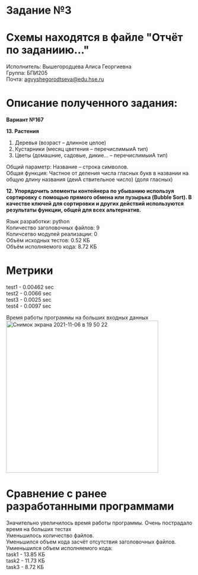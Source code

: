 # Задание №3 #
# Схемы находятся в файле "Отчёт по заданиию..." # 
Исполнитель: Вышегородцева Алиса Георгиевна  
Группа: БПИ205  
Почта: agvyshegorodtseva@edu.hse.ru 
# Описание полученного задания: #  
**Вариант №167** 
  
**13. Растения** 
1. Деревья (возраст – длинное целое)  
2. Кустарники (месяц цветения – перечислимыиA тип)  
3. Цветы (домашние, садовые, дикие... – перечислимыиA тип)  

Общий параметр: Название – строка символов.  
Общая функция: Частное от деления числа гласных букв в названии на общую длину названия (деиA ствительное число) (доля гласных)  

**12. Упорядочить элементы контейнера по убыванию используя сортировку с помощью прямого обмена или пузырька (Bubble Sort). В качестве ключей для сортировки и других действий используются результаты функции, общей для всех альтернатив.**
 
Язык разработки: python   
Количество заголовочных файлов: 9  
Количсетво модулей реализации: 0  
Объём исходных тестов: 0.52 КБ  
Объём исполняемого кода: 8.72 КБ

# Метрики #

test1 - 0.00462 sec  
test2 - 0.0066 sec  
test3 - 0.0025 sec  
test4 - 0.0097 sec  

Время работы программы на больших входных данных  
<img width="410" alt="Снимок экрана 2021-11-06 в 19 50 22" src="https://user-images.githubusercontent.com/74496828/140617427-330149bb-98c7-4c20-ac2a-18fd6a2745a8.png">


# Сравнение с ранее разработанными программами #
Значительно увеличилось время работы программы. Очень пострадало время на больших тестах    
Уменьшилось количество файлов.  
Уменьшился объем кода засчёт отсутствия заголовочных файлов.  
Умиеньшился объем исполняемого кода:   
task1 - 13.85 КБ  
task2 - 11.73 КБ  
task3 - 8.72 КБ

